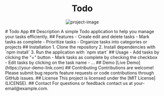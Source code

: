 <h1 align="center" id="title">Todo</h1>

<p align="center"><img src="https://github.com/ahmedNaser7/Todo" alt="project-image"></p>

<p id="description"># Todo App ## Description A simple Todo application to help you manage your tasks efficiently. ## Features - Create edit and delete tasks - Mark tasks as complete - Prioritize tasks - Organize tasks into categories or projects ## Installation 1. Clone the repository 2. Install dependencies with `npm install` 3. Run the application with `npm start` ## Usage - Add tasks by clicking the "+" button - Mark tasks as complete by checking the checkbox - Edit tasks by clicking on the task name - ... ## Demo [Live Demo](https://your-demo-link.com) ## Contributing Contributions are welcome! Please submit bug reports feature requests or code contributions through GitHub issues. ## License This project is licensed under the [MIT License](LICENSE). ## Contact For questions or feedback contact us at your-email@example.com.</p>
